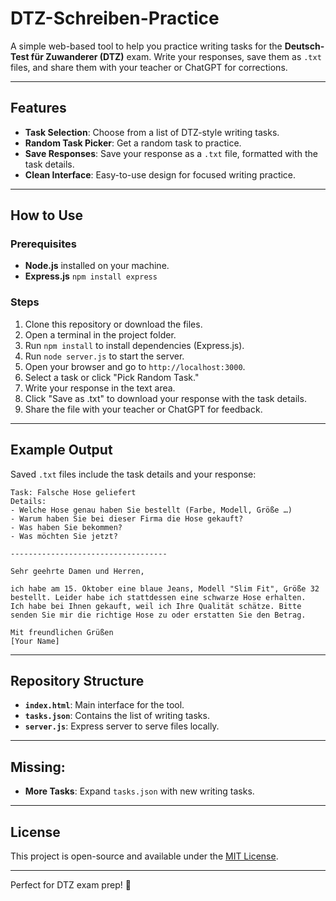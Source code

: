 # DTZ-Schreiben-Practice

A simple web-based tool to help you practice writing tasks for the **Deutsch-Test für Zuwanderer (DTZ)** exam. Write your responses, save them as `.txt` files, and share them with your teacher or ChatGPT for corrections.

---

## Features

- **Task Selection**: Choose from a list of DTZ-style writing tasks.
- **Random Task Picker**: Get a random task to practice.
- **Save Responses**: Save your response as a `.txt` file, formatted with the task details.
- **Clean Interface**: Easy-to-use design for focused writing practice.

---

## How to Use

### Prerequisites
- **Node.js** installed on your machine.
- **Express.js** ```npm install express```

### Steps
1. Clone this repository or download the files.
2. Open a terminal in the project folder.
3. Run `npm install` to install dependencies (Express.js).
4. Run `node server.js` to start the server.
5. Open your browser and go to `http://localhost:3000`.
6. Select a task or click "Pick Random Task."
7. Write your response in the text area.
8. Click "Save as .txt" to download your response with the task details.
9. Share the file with your teacher or ChatGPT for feedback.

---

## Example Output

Saved `.txt` files include the task details and your response:

```
Task: Falsche Hose geliefert
Details:
- Welche Hose genau haben Sie bestellt (Farbe, Modell, Größe …)
- Warum haben Sie bei dieser Firma die Hose gekauft?
- Was haben Sie bekommen?
- Was möchten Sie jetzt?

-----------------------------------

Sehr geehrte Damen und Herren,

ich habe am 15. Oktober eine blaue Jeans, Modell "Slim Fit", Größe 32 bestellt. Leider habe ich stattdessen eine schwarze Hose erhalten.
Ich habe bei Ihnen gekauft, weil ich Ihre Qualität schätze. Bitte senden Sie mir die richtige Hose zu oder erstatten Sie den Betrag.

Mit freundlichen Grüßen
[Your Name]
```

---

## Repository Structure

- **`index.html`**: Main interface for the tool.
- **`tasks.json`**: Contains the list of writing tasks.
- **`server.js`**: Express server to serve files locally.

---

## Missing:
- **More Tasks**: Expand `tasks.json` with new writing tasks.

---

## License

This project is open-source and available under the [MIT License](LICENSE).

---

Perfect for DTZ exam prep! 🚀
